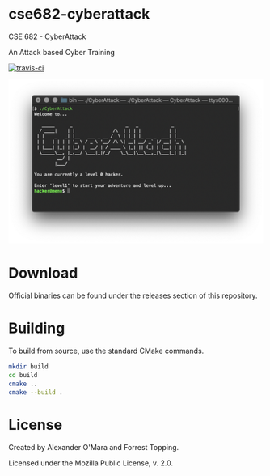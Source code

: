 # cse682-cyberattack

CSE 682 - CyberAttack

An Attack based Cyber Training

[![travis-ci](https://travis-ci.org/AlexanderOMara/cse682-cyberattack.svg?branch=master)](https://travis-ci.org/AlexanderOMara/cse682-cyberattack)

![](screenshots/menu.png)


# Download

Official binaries can be found under the releases section of this repository.


# Building

To build from source, use the standard CMake commands.

```bash
mkdir build
cd build
cmake ..
cmake --build .
```


# License

Created by Alexander O'Mara and Forrest Topping.

Licensed under the Mozilla Public License, v. 2.0.
